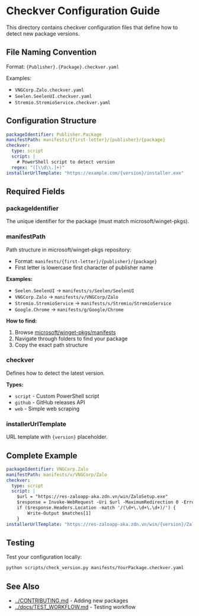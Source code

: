 # Checkver Configuration Guide

This directory contains checkver configuration files that define how to detect new package versions.

## File Naming Convention

Format: `{Publisher}.{Package}.checkver.yaml`

Examples:
- `VNGCorp.Zalo.checkver.yaml`
- `Seelen.SeelenUI.checkver.yaml`
- `Stremio.StremioService.checkver.yaml`

## Configuration Structure

```yaml
packageIdentifier: Publisher.Package
manifestPath: manifests/{first-letter}/{publisher}/{package}
checkver:
  type: script
  script: |
    # PowerShell script to detect version
  regex: "([\\d\\.]+)"
installerUrlTemplate: "https://example.com/{version}/installer.exe"
```

## Required Fields

### packageIdentifier
The unique identifier for the package (must match microsoft/winget-pkgs).

### manifestPath
Path structure in microsoft/winget-pkgs repository:
- Format: `manifests/{first-letter}/{publisher}/{package}`
- First letter is lowercase first character of publisher name

**Examples:**
- `Seelen.SeelenUI` → `manifests/s/Seelen/SeelenUI`
- `VNGCorp.Zalo` → `manifests/v/VNGCorp/Zalo`
- `Stremio.StremioService` → `manifests/s/Stremio/StremioService`
- `Google.Chrome` → `manifests/g/Google/Chrome`

**How to find:**
1. Browse [microsoft/winget-pkgs/manifests](https://github.com/microsoft/winget-pkgs/tree/master/manifests)
2. Navigate through folders to find your package
3. Copy the exact path structure

### checkver
Defines how to detect the latest version.

**Types:**
- `script` - Custom PowerShell script
- `github` - GitHub releases API
- `web` - Simple web scraping

### installerUrlTemplate
URL template with `{version}` placeholder.

## Complete Example

```yaml
packageIdentifier: VNGCorp.Zalo
manifestPath: manifests/v/VNGCorp/Zalo
checkver:
  type: script
  script: |
    $url = "https://res-zaloapp-aka.zdn.vn/win/ZaloSetup.exe"
    $response = Invoke-WebRequest -Uri $url -MaximumRedirection 0 -ErrorAction SilentlyContinue
    if ($response.Headers.Location -match '/(\d+\.\d+\.\d+)/') {
        Write-Output $matches[1]
    }
installerUrlTemplate: "https://res-zaloapp-aka.zdn.vn/win/{version}/ZaloSetup.exe"
```

## Testing

Test your configuration locally:

```bash
python scripts/check_version.py manifests/YourPackage.checkver.yaml
```

## See Also

- [../CONTRIBUTING.md](../CONTRIBUTING.md) - Adding new packages
- [../docs/TEST_WORKFLOW.md](../docs/TEST_WORKFLOW.md) - Testing workflow
